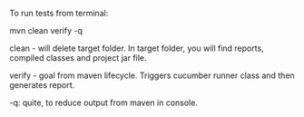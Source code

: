 To run tests from terminal:

mvn clean verify -q

clean - will delete target folder.
In target folder, you will find reports, compiled classes and project jar file.

verify - goal from maven lifecycle. Triggers cucumber runner class and then generates report. 

-q: quite, to reduce output from maven in console. 